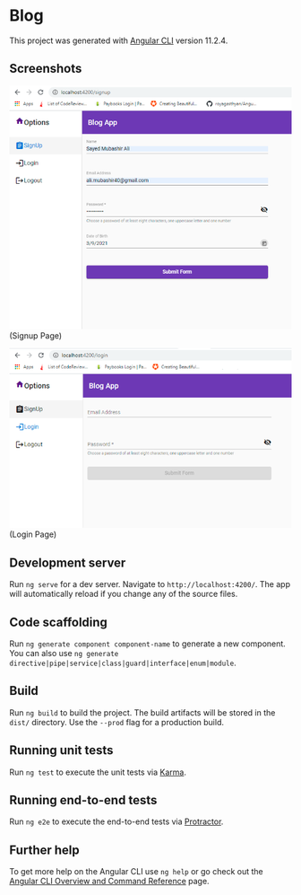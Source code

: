 # Blog

This project was generated with [Angular CLI](https://github.com/angular/angular-cli) version 11.2.4.

## Screenshots
![Signup Page Screenshot](https://github.com/mubashir-mindfiresol/Blog/blob/develop/images/signup.PNG)
(Signup Page)

![Login Page Screenshot](https://github.com/mubashir-mindfiresol/Blog/blob/develop/images/login.PNG)
(Login Page)

## Development server

Run `ng serve` for a dev server. Navigate to `http://localhost:4200/`. The app will automatically reload if you change any of the source files.

## Code scaffolding

Run `ng generate component component-name` to generate a new component. You can also use `ng generate directive|pipe|service|class|guard|interface|enum|module`.

## Build

Run `ng build` to build the project. The build artifacts will be stored in the `dist/` directory. Use the `--prod` flag for a production build.

## Running unit tests

Run `ng test` to execute the unit tests via [Karma](https://karma-runner.github.io).

## Running end-to-end tests

Run `ng e2e` to execute the end-to-end tests via [Protractor](http://www.protractortest.org/).

## Further help

To get more help on the Angular CLI use `ng help` or go check out the [Angular CLI Overview and Command Reference](https://angular.io/cli) page.
